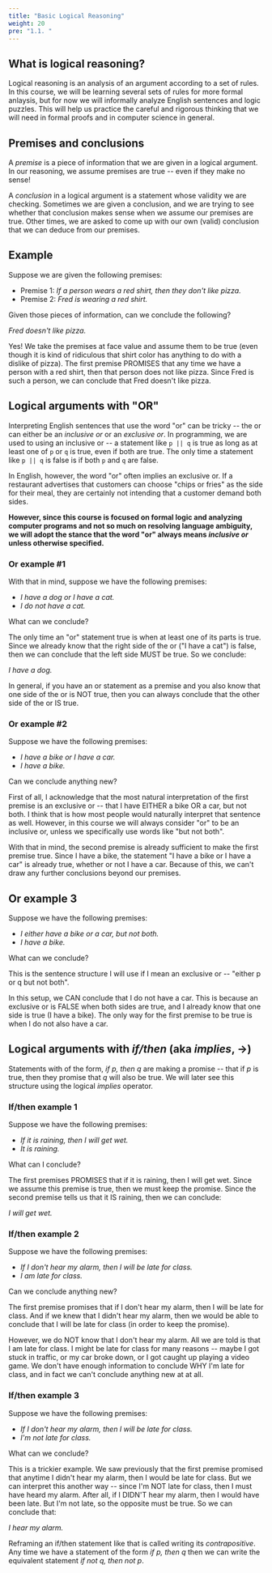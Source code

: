 ```yaml
---
title: "Basic Logical Reasoning"
weight: 20
pre: "1.1. "
---
```


## What is logical reasoning?

Logical reasoning is an analysis of an argument according to a set of rules. In this course, we will be learning several sets of rules for more formal anlaysis, but for now we will informally analyze English sentences and logic puzzles. This will help us practice the careful and rigorous thinking that we will need in formal proofs and in computer science in general.

## Premises and conclusions

A *premise* is a piece of information that we are given in a logical argument. In our reasoning, we assume premises are true -- even if they make no sense!

A *conclusion* in a logical argument is a statement whose validity we are checking. Sometimes we are given a conclusion, and we are trying to see whether that conclusion makes sense when we assume our premises are true. Other times, we are asked to come up with our own (valid) conclusion that we can deduce from our premises. 

## Example

Suppose we are given the following premises:

- Premise 1: *If a person wears a red shirt, then they don't like pizza.*
- Premise 2: *Fred is wearing a red shirt.*

Given those pieces of information, can we conclude the following?

*Fred doesn't like pizza.*


Yes! We take the premises at face value and assume them to be true (even though it is kind of ridiculous that shirt color has anything to do with a dislike of pizza). The first premise PROMISES that any time we have a person with a red shirt, then that person does not like pizza. Since Fred is such a person, we can conclude that Fred doesn't like pizza.

## Logical arguments with "OR"

Interpreting English sentences that use the word "or" can be tricky -- the or can either be an *inclusive or* or an *exclusive or*. In programming, we are used to using an inclusive or -- a statement like `p || q` is true as long as at least one of `p` or `q` is true, even if both are true. The only time a statement like `p || q` is false is if both `p` and `q` are false.

In English, however, the word "or" often implies an exclusive or. If a restaurant advertises that customers can choose "chips or fries" as the side for their meal, they are certainly not intending that a customer demand both sides. 

<b>However, since this course is focused on formal logic and analyzing computer programs and not so much on resolving language ambiguity, we will adopt the stance that the word "or" always means *inclusive or* unless otherwise specified.</b>

### Or example #1

With that in mind, suppose we have the following premises:

- *I have a dog or I have a cat.*
- *I do not have a cat.*

What can we conclude? 

The only time an "or" statement true is when at least one of its parts is true. Since we already know that the right side of the or ("I have a cat") is false, then we can conclude that the left side MUST be true. So we conclude:

*I have a dog.*

In general, if you have an or statement as a premise and you also know that one side of the or is NOT true, then you can always conclude that the other side of the or IS true.

### Or example #2

Suppose we have the following premises:

- *I have a bike or I have a car.*
- *I have a bike.*

Can we conclude anything new?

First of all, I acknowledge that the most natural interpretation of the first premise is an exclusive or -- that I have EITHER a bike OR a car, but not both. I think that is how most people would naturally interpret that sentence as well. However, in this course we will always consider "or" to be an inclusive or, unless we specifically use words like "but not both".

With that in mind, the second premise is already sufficient to make the first premise true. Since I have a bike, the statement "I have a bike or I have a car" is already true, whether or not I have a car. Because of this, we can't draw any further conclusions beyond our premises.

## Or example 3

Suppose we have the following premises:

- *I either have a bike or a car, but not both.*
- *I have a bike.*

What can we conclude?

This is the sentence structure I will use if I mean an exclusive or -- "either p or q but not both".

In this setup, we CAN conclude that I do not have a car. This is because an exclusive or is FALSE when both sides are true, and I already know that one side is true (I have a bike). The only way for the first premise to be true is when I do not also have a car.

## Logical arguments with *if/then* (aka *implies*, →)

Statements with of the form, *if p, then q* are making a promise -- that if *p* is true, then they promise that *q* will also be true. We will later see this structure using the logical *implies* operator.

### If/then example 1

Suppose we have the following premises:

- *If it is raining, then I will get wet.*
- *It is raining.*

What can I conclude?

The first premises PROMISES that if it is raining, then I will get wet. Since we assume this premise is true, then we must keep the promise. Since the second premise tells us that it IS raining, then we can conclude:

*I will get wet.*

### If/then example 2

Suppose we have the following premises:

- *If I don't hear my alarm, then I will be late for class.*
- *I am late for class.*

Can we conclude anything new?

The first premise promises that if I don't hear my alarm, then I will be late for class. And if we knew that I didn't hear my alarm, then we would be able to conclude that I will be late for class (in order to keep the promise).

However, we do NOT know that I don't hear my alarm. All we are told is that I am late for class. I might be late for class for many reasons -- maybe I got stuck in traffic, or my car broke down, or I got caught up playing a video game. We don't have enough information to conclude WHY I'm late for class, and in fact we can't conclude anything new at at all.

### If/then example 3

Suppose we have the following premises:

- *If I don't hear my alarm, then I will be late for class.*
- *I'm not late for class.*

What can we conclude?

This is a trickier example. We saw previously that the first premise promised that anytime I didn't hear my alarm, then I would be late for class. But we can interpret this another way -- since I'm NOT late for class, then I must have heard my alarm. After all, if I DIDN'T hear my alarm, then I would have been late. But I'm not late, so the opposite must be true. So we can conclude that:

*I hear my alarm.*

Reframing an if/then statement like that is called writing its *contrapositive*. Any time we have a statement of the form *if p, then q* then we can write the equivalent statement *if not q, then not p*.
